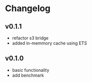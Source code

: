 # Changelog

## v0.1.1

- refactor s3 bridge
- added in-memmory cache using ETS

## v0.1.0

- basic functionality
- add benchmark
